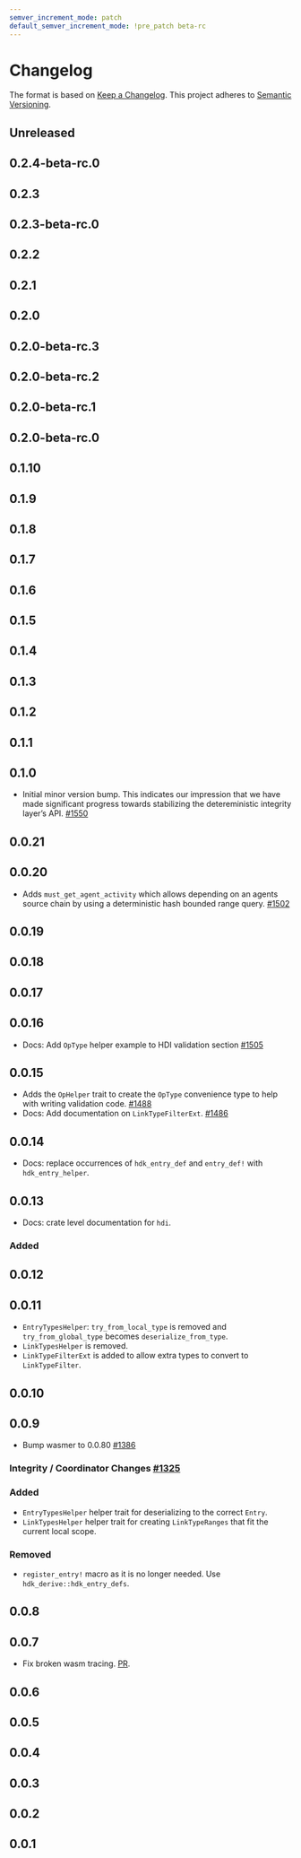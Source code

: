 ```yaml
---
semver_increment_mode: patch
default_semver_increment_mode: !pre_patch beta-rc
---
```

# Changelog

The format is based on [Keep a Changelog](https://keepachangelog.com/en/1.0.0/). This project adheres to [Semantic Versioning](https://semver.org/spec/v2.0.0.html).

## Unreleased

## 0.2.4-beta-rc.0

## 0.2.3

## 0.2.3-beta-rc.0

## 0.2.2

## 0.2.1

## 0.2.0

## 0.2.0-beta-rc.3

## 0.2.0-beta-rc.2

## 0.2.0-beta-rc.1

## 0.2.0-beta-rc.0

## 0.1.10

## 0.1.9

## 0.1.8

## 0.1.7

## 0.1.6

## 0.1.5

## 0.1.4

## 0.1.3

## 0.1.2

## 0.1.1

## 0.1.0

- Initial minor version bump. This indicates our impression that we have made significant progress towards stabilizing the detereministic integrity layer’s API. [\#1550](https://github.com/holochain/holochain/pull/1550)

## 0.0.21

## 0.0.20

- Adds `must_get_agent_activity` which allows depending on an agents source chain by using a deterministic hash bounded range query. [\#1502](https://github.com/holochain/holochain/pull/1502)

## 0.0.19

## 0.0.18

## 0.0.17

## 0.0.16

- Docs: Add `OpType` helper example to HDI validation section [\#1505](https://github.com/holochain/holochain/pull/1505)

## 0.0.15

- Adds the `OpHelper` trait to create the `OpType` convenience type to help with writing validation code. [\#1488](https://github.com/holochain/holochain/pull/1488)
- Docs: Add documentation on `LinkTypeFilterExt`. [\#1486](https://github.com/holochain/holochain/pull/1486)

## 0.0.14

- Docs: replace occurrences of `hdk_entry_def` and `entry_def!` with `hdk_entry_helper`.

## 0.0.13

- Docs: crate level documentation for `hdi`.

### Added

## 0.0.12

## 0.0.11

- `EntryTypesHelper`: `try_from_local_type` is removed and `try_from_global_type` becomes `deserialize_from_type`.
- `LinkTypesHelper` is removed.
- `LinkTypeFilterExt` is added to allow extra types to convert to `LinkTypeFilter`.

## 0.0.10

## 0.0.9

- Bump wasmer to 0.0.80 [\#1386](https://github.com/holochain/holochain/pull/1386)

### Integrity / Coordinator Changes [\#1325](https://github.com/holochain/holochain/pull/1325)

### Added

- `EntryTypesHelper` helper trait for deserializing to the correct `Entry`.
- `LinkTypesHelper` helper trait for creating `LinkTypeRanges` that fit the current local scope.

### Removed

- `register_entry!` macro as it is no longer needed. Use `hdk_derive::hdk_entry_defs`.

## 0.0.8

## 0.0.7

- Fix broken wasm tracing. [PR](https://github.com/holochain/holochain/pull/1389).

## 0.0.6

## 0.0.5

## 0.0.4

## 0.0.3

## 0.0.2

## 0.0.1
